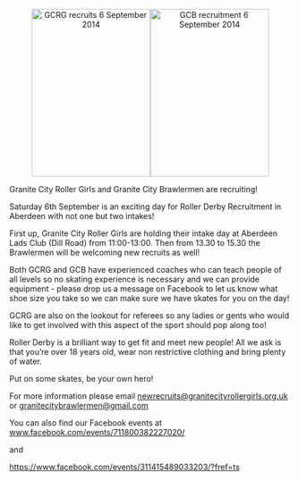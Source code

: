 <html><body><p style="text-align:center;"><a href="/2014/08/gcrg-recruits-6-september-2014.jpg"><img class="alignnone  wp-image-3611" src="http://www.scottishrollerderbyblog.com/2014/08/gcrg-recruits-6-september-2014.jpg?w=212" alt="GCRG recruits 6 September 2014" width="212" height="300"></a><a href="/2014/08/gcb-recruitment-6-september-2014.jpg"><img class="alignnone size-medium wp-image-3612" src="http://www.scottishrollerderbyblog.com/2014/08/gcb-recruitment-6-september-2014.jpg?w=212" alt="GCB recruitment 6 September 2014" width="212" height="300"></a></p>

Granite City Roller Girls and Granite City Brawlermen are recruiting!

Saturday 6th September is an exciting day for Roller Derby Recruitment in Aberdeen with not one but two intakes!

First up, Granite City Roller Girls are holding their intake day at Aberdeen Lads Club (Dill Road) from 11:00-13:00. Then from 13.30 to 15.30 the Brawlermen will be welcoming new recruits as well!

Both GCRG and GCB have experienced coaches who can teach people of all levels so no skating experience is necessary and we can provide equipment - please drop us a message on Facebook to let us know what shoe size you take so we can make sure we have skates for you on the day!

GCRG are also on the lookout for referees so any ladies or gents who would like to get involved with this aspect of the sport should pop along too!

Roller Derby is a brilliant way to get fit and meet new people! All we ask is that you’re over 18 years old, wear non restrictive clothing and bring plenty of water.

Put on some skates, be your own hero!

For more information please email newrecruits@granitecityrollergirls.org.uk or granitecitybrawlermen@gmail.com

You can also find our Facebook events at
<a title="GCRG Fresh Meat" href="http://www.facebook.com/events/711800382227020/">www.facebook.com/events/711800382227020/</a>

and

https://www.facebook.com/events/311415489033203/?fref=ts</body></html>
